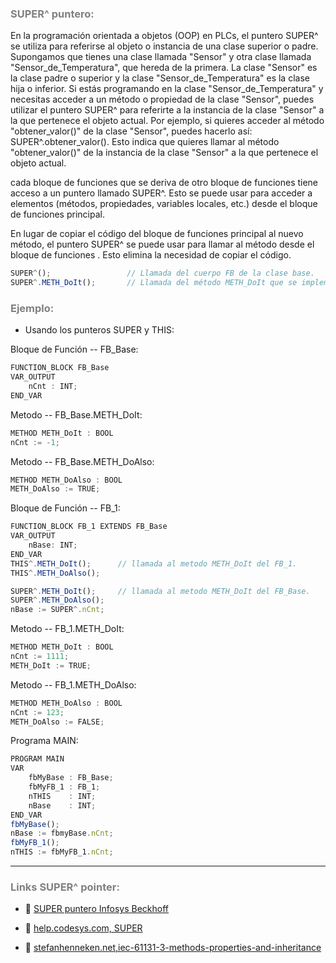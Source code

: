### <span style="color:grey">SUPER^ puntero:</span>

En la programación orientada a objetos (OOP) en PLCs, el puntero SUPER^ se utiliza para referirse al objeto o instancia de una clase superior o padre. Supongamos que tienes una clase llamada "Sensor" y otra clase llamada "Sensor_de_Temperatura", que hereda de la primera. La clase "Sensor" es la clase padre o superior y la clase "Sensor_de_Temperatura" es la clase hija o inferior. Si estás programando en la clase "Sensor_de_Temperatura" y necesitas acceder a un método o propiedad de la clase "Sensor", puedes utilizar el puntero SUPER^ para referirte a la instancia de la clase "Sensor" a la que pertenece el objeto actual. Por ejemplo, si quieres acceder al método "obtener_valor()" de la clase "Sensor", puedes hacerlo así: SUPER^.obtener_valor(). Esto indica que quieres llamar al método "obtener_valor()" de la instancia de la clase "Sensor" a la que pertenece el objeto actual.

cada bloque de funciones que se deriva de otro bloque de funciones tiene acceso a un puntero llamado SUPER^. 
Esto se puede usar para acceder a elementos (métodos, propiedades, variables locales, etc.) desde el bloque de funciones principal.

En lugar de copiar el código del bloque de funciones principal al nuevo método, el puntero SUPER^ se puede usar para llamar al método desde el bloque de funciones  . Esto elimina la necesidad de copiar el código.

```javascript
SUPER^();                 // Llamada del cuerpo FB de la clase base.
SUPER^.METH_DoIt();       // Llamada del método METH_DoIt que se implementa en la clase base.
```
### <span style="color:grey">Ejemplo:</span>

- Usando los punteros SUPER y THIS:

Bloque de Función -- FB_Base:
```javascript
FUNCTION_BLOCK FB_Base
VAR_OUTPUT
    nCnt : INT;
END_VAR
```
Metodo -- FB_Base.METH_DoIt:
```javascript
METHOD METH_DoIt : BOOL
nCnt := -1;
```
Metodo -- FB_Base.METH_DoAlso:
```javascript
METHOD METH_DoAlso : BOOL
METH_DoAlso := TRUE;
```
Bloque de Función -- FB_1:
```javascript
FUNCTION_BLOCK FB_1 EXTENDS FB_Base
VAR_OUTPUT
    nBase: INT;
END_VAR
THIS^.METH_DoIt();      // llamada al metodo METH_DoIt del FB_1.
THIS^.METH_DoAlso();

SUPER^.METH_DoIt();     // llamada al metodo METH_DoIt del FB_Base.
SUPER^.METH_DoAlso();
nBase := SUPER^.nCnt;
```
Metodo -- FB_1.METH_DoIt:
```javascript
METHOD METH_DoIt : BOOL
nCnt := 1111;    
METH_DoIt := TRUE;
```
Metodo -- FB_1.METH_DoAlso:
```javascript
METHOD METH_DoAlso : BOOL
nCnt := 123;    
METH_DoAlso := FALSE;
```
Programa MAIN:
```javascript
PROGRAM MAIN
VAR
    fbMyBase : FB_Base;
    fbMyFB_1 : FB_1;
    nTHIS    : INT;
    nBase    : INT;
END_VAR
fbMyBase();
nBase := fbmyBase.nCnt;
fbMyFB_1();
nTHIS := fbMyFB_1.nCnt;
```
***
### <span style="color:grey">Links SUPER^ pointer:</span>
- 🔗 [SUPER puntero Infosys Beckhoff](https://infosys.beckhoff.com/content/1033/tc3_plc_intro/2528837771.html?id=5132996865500332085)

- 🔗 [help.codesys.com, SUPER](https://help.codesys.com/api-content/2/codesys/3.5.14.0/en/_cds_pointer_super/)

- 🔗 [stefanhenneken.net,iec-61131-3-methods-properties-and-inheritance](https://stefanhenneken.net/2017/04/23/iec-61131-3-methods-properties-and-inheritance/)
